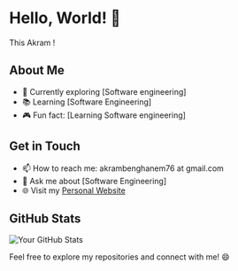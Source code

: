 # Hello, World! 👋

This Akram !

## About Me

- 🌱 Currently exploring [Software engineering]
- 📚 Learning [Software Engineering]
- 🎮 Fun fact: [Learning Software engineering]

## Get in Touch

- 📫 How to reach me: akrambenghanem76 at gmail.com
- 💬 Ask me about [Software Engineering]
- 🌐 Visit my [Personal Website](https://www.akrem.me/)

## GitHub Stats

![Your GitHub Stats](https://github-readme-stats.vercel.app/api?username=BarriBarri20&show_icons=true&theme=radical)

Feel free to explore my repositories and connect with me! 😄

